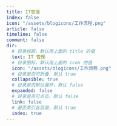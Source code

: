 ```yaml
---
title: IT管理
index: false
icon: "/assets/blogicons/工作流程.png"
article: false
timeline: false
comment: false
dir:
  # 目录标题，默认用上面的 title 的值
  text: IT 管理
  # 目录图标，默认用上面的 icon 的值
  icon: "/assets/blogicons/工作流程.png"
  # 目录是否可折叠，默认 true
  collapsible: true
  # 目录是否默认展开，默认 false
  expanded: false
  # 目录是否可点击，默认 false
  link: false
  # 是否索引此目录，默认 true
  index: true
---
```


<div class="catalog-display-container">
  <Catalog hideHeading />
</div>
